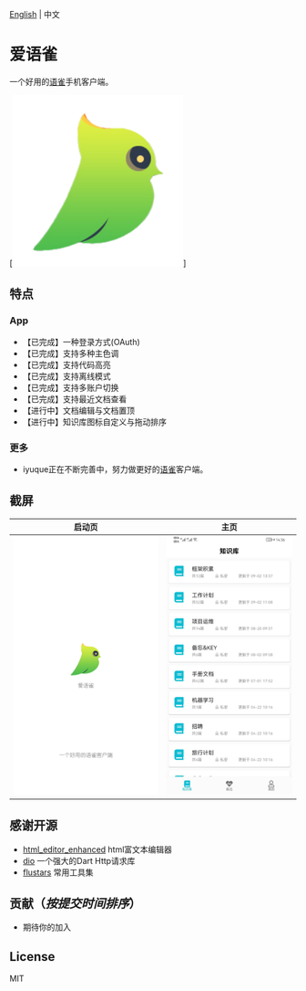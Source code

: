 [English](/README-en.md) | 中文
# 爱语雀
一个好用的[语雀](https://www.yuque.com)手机客户端。

[![logo](https://raw.githubusercontent.com/thon-ju/iyuque/master/assets/images/ic_launcher.png?raw=true)]

## 特点

### App
* 【已完成】一种登录方式(OAuth)
* 【已完成】支持多种主色调
* 【已完成】支持代码高亮
* 【已完成】支持离线模式
* 【已完成】支持多账户切换
* 【已完成】支持最近文档查看
* 【进行中】文档编辑与文档置顶
* 【进行中】知识库图标自定义与拖动排序

### 更多
* iyuque正在不断完善中，努力做更好的[语雀](https://www.yuque.com)客户端。

## 截屏

| 启动页 | 主页 |
|:-:|:-:|
| ![start](https://raw.githubusercontent.com/thon-ju/iyuque/master/assets/app/start.png?raw=true) | ![main](https://raw.githubusercontent.com/thon-ju/iyuque/master/assets/app/main.jpg?raw=true) |

## 感谢开源

* [html_editor_enhanced](https://github.com/tneotia/html-editor-enhanced) html富文本编辑器
* [dio](https://github.com/flutterchina/dio) 一个强大的Dart Http请求库
* [flustars](https://github.com/Sky24n/flustars) 常用工具集

## 贡献（*按提交时间排序*）
* 期待你的加入

## License
MIT
